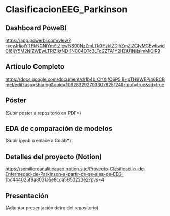# ClasificacionEEG_Parkinson

## Dashboard PoweBI
https://app.powerbi.com/view?r=eyJrIjoiYTFkNGNiYmYtZjcwNS00NzZmLTk0YzktZDlhZmZlZGIyMGEwIiwidCI6IjY5M2NiZWEwLTRlZjktNDI1NC04OTc3LTc2ZTA1Y2I1ZjU1NiIsImMiOjR9

## Artículo Completo
https://docs.google.com/document/d/1b4b_ChXjfO6P5lBHgTH9WEPj46BCBmeI/edit?usp=sharing&ouid=109283292703307825124&rtpof=true&sd=true

## Póster
(Subir poster a repositorio en PDF*)

## EDA de comparación de modelos
(Subir ipynb o enlace a Colab*)

## Detalles del proyecto (Notion)
https://semilleroanaliticauao.notion.site/Proyecto-Clasificaci-n-de-Enfermedad-de-Parkinson-a-partir-de-se-ales-de-EEG-1bc444025f9a8031a5e8cda5850223e2?pvs=4

## Presentación
(Adjuntar presentación detro del repositorio)
